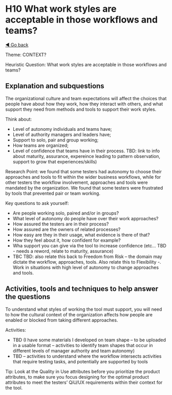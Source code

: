 # H10 What work styles are acceptable in those workflows and teams?
[◄ Go back](README.md)

Theme: CONTEXT?

Heuristic Question: What work styles are acceptable in those workflows and teams?

## Explanation and subquestions

The organizational culture and team expectations will affect the choices that people have about how they work, how they interact with others, and what support they need from methods and tools to support their work styles.

Think about:
- Level of autonomy individuals and teams have;
- Level of authority managers and leaders have;
- Support to solo, pair and group working;
- How teams are organized;
- Level of confidence that teams have in their process. TBD: link to info about maturity, assurance, expereince leading to pattern observation, support to grow that experiences/skills)

Research Point: we found that some testers had autonomy to choose their approaches and tools to fit within the wider business workflows, while for other testers the workflow involvement, approaches and tools were mandated by the organization. We found that some testers were frustrated by tools that prevented pair or team working. 

Key questions to ask yourself:
- Are people working solo, paired and/or in groups?
- What level of autonomy do people have over their work approaches?
- How assured the testers are in their process?
- How assured are the owners of related processes?
- How easy are they in their usage, what evidence is there of that?
- How they feel about it, how confident for example?
- Wha support you can give via the tool to increase confidence (etc... TBD - needs a reword, relate to maturity, assurance)
- TBC
TBD: also relate this back to Freedom from Risk – the domain may dictate the workflow, approaches, tools.
Also relate this to Flexibility -. Work in situations with high level of autonomy to change approaches and tools.


## Activities, tools and techniques to help answer the questions

To understand what styles of working the tool must support, you will need to how the cultural context of the organization affects how people are enabled or blocked from taking different approaches.



Activities:
- TBD (I have some materials I developed on team shape – to be uploaded in a usable format – activities to identify team shapes that occur in different levels of manager authority and team autonomy)
- TBD – activities to understand where the workflow intersects activities that require testing tasks, and potentially are supported by tools

Tip: Look at the Quality in Use attributes before you prioritize the product attributes, to make sure you focus designing for the optimal product attributes to meet the testers’ QiU/UX requirements within their context for the tool.
